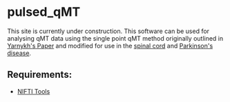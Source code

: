 # pulsed_qMT
This site is currently under construction. This software can be used for analysing qMT data using the single point qMT method originally outlined in [Yarnykh's Paper](https://www.ncbi.nlm.nih.gov/pubmed/22190042) and modified for use in the [spinal cord](https://www.ncbi.nlm.nih.gov/pubmed/24632465) and [Parkinson's disease](https://www.ncbi.nlm.nih.gov/pubmed/28986653).

## Requirements:

* [NIFTI Tools](https://uk.mathworks.com/matlabcentral/fileexchange/8797-tools-for-nifti-and-analyze-image)
